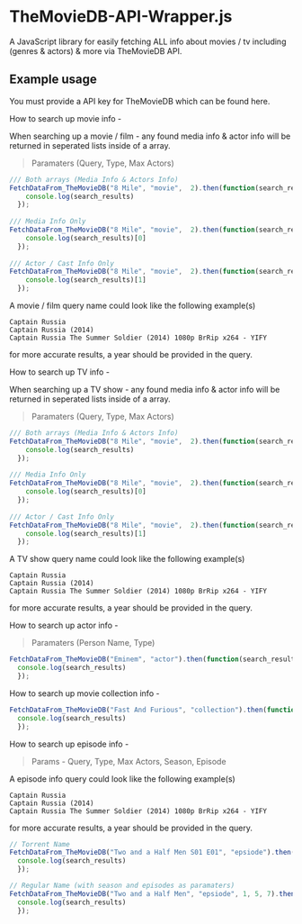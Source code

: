 # TheMovieDB-API-Wrapper.js
A JavaScript library for easily fetching ALL info about movies / tv including (genres & actors) & more via TheMovieDB API. 


## Example usage

You must provide a API key for TheMovieDB which can be found here.




How to search up movie info - 

When searching up a movie / film - any found media info & actor info  will be returned in seperated lists inside of a array. 


> Paramaters (Query, Type, Max Actors)


```js
/// Both arrays (Media Info & Actors Info)
FetchDataFrom_TheMovieDB("8 Mile", "movie",  2).then(function(search_results) {
    console.log(search_results)
  });
  
/// Media Info Only
FetchDataFrom_TheMovieDB("8 Mile", "movie",  2).then(function(search_results) {
    console.log(search_results)[0]
  });  
  
/// Actor / Cast Info Only
FetchDataFrom_TheMovieDB("8 Mile", "movie",  2).then(function(search_results) {
    console.log(search_results)[1]
  });    
```


A movie / film query name could look like the following example(s)

   
    Captain Russia
    Captain Russia (2014)
    Captain Russia The Summer Soldier (2014) 1080p BrRip x264 - YIFY
    
for more accurate results, a year should be provided in the query. 



How to search up TV info - 



When searching up a TV show - any found media info & actor info will be returned in seperated lists inside of a array. 


> Paramaters (Query, Type, Max Actors)


```js
/// Both arrays (Media Info & Actors Info)
FetchDataFrom_TheMovieDB("8 Mile", "movie",  2).then(function(search_results) {
    console.log(search_results)
  });
  
/// Media Info Only
FetchDataFrom_TheMovieDB("8 Mile", "movie",  2).then(function(search_results) {
    console.log(search_results)[0]
  });  
  
/// Actor / Cast Info Only
FetchDataFrom_TheMovieDB("8 Mile", "movie",  2).then(function(search_results) {
    console.log(search_results)[1]
  });    
```

A TV show query name could look like the following example(s)

   
    Captain Russia
    Captain Russia (2014)
    Captain Russia The Summer Soldier (2014) 1080p BrRip x264 - YIFY
    
for more accurate results, a year should be provided in the query. 


How to search up actor info -


> Paramaters (Person Name, Type)

```js
FetchDataFrom_TheMovieDB("Eminem", "actor").then(function(search_results) {
  console.log(search_results)
  });
```




How to search up movie collection info - 



```js
FetchDataFrom_TheMovieDB("Fast And Furious", "collection").then(function(search_results) {
  console.log(search_results)
  });
```



How to search up episode info - 

> Params - Query, Type, Max Actors, Season, Episode



A episode info query could look like the following example(s)

   
    Captain Russia
    Captain Russia (2014)
    Captain Russia The Summer Soldier (2014) 1080p BrRip x264 - YIFY
    
for more accurate results, a year should be provided in the query. 

```js
// Torrent Name
FetchDataFrom_TheMovieDB("Two and a Half Men S01 E01", "epsiode").then(function(search_results) {
  console.log(search_results)
  });

// Regular Name (with season and episodes as paramaters) 
FetchDataFrom_TheMovieDB("Two and a Half Men", "epsiode", 1, 5, 7).then(function(search_results) {
  console.log(search_results)
  });
  
```
